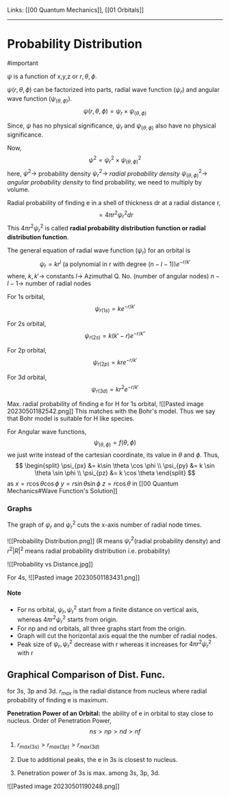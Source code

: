 Links: [[00 Quantum Mechanics]], [[01 Orbitals]]
___
# Probability Distribution
#important  

$\psi$ is a function of x,y,z or $r,\theta,\phi$. 

$\psi(r,\theta,\phi)$ can be factorized into parts, radial wave function ($\psi_{r}$) and angular wave function ($\psi_{(\theta,\phi)}$). 
$$\psi(r,\theta,\phi) = \psi_{r} \times \psi_{(\theta, \phi)}$$

Since, $\psi$ has no physical significance, $\psi_{r}$ and $\psi_{(\theta,\phi)}$ also have no physical significance. 

Now,
$$\psi^{2} = \psi_{r}^{2} \times \psi_{(\theta,\phi)}^{2}$$
here,
$\psi^{2} \to$ probability density
$\psi_{r}^{2} \to$ *radial probability density*
$\psi_{(\theta,\phi)}^{2} \to$ *angular probability density*
to find probability, we need to multiply by volume.

Radial probability of finding e in a shell of thickness dr at a radial distance r,
$$= 4\pi r^{2}\psi_{r}^{2}dr$$
This $4\pi r^{2}\psi_{r}^{2}$ is called **radial probability distribution function or radial distribution function**.

The general equation of radial wave function ($\psi_{r}$) for an orbital is 
$$\psi_{r} = kr^{l} \text{ (a polynomial in r with degree }(n-l-1)) e^{-r/k'}$$
where,
$k,k' \to$ constants
$l \to$ Azimuthal Q. No. (number of angular nodes)
$n-l-1 \to$ number of radial nodes

For 1s orbital,
$$\psi_{r(1s)} = ke^{ -r/k' }$$

For 2s orbital,
$$\psi_{r(2s)} = k(k'-r)e^{ -r/k'' }$$

For 2p orbital,
$$\psi_{r(2p)} = kre^{ -r/k' }$$

For 3d orbital,
$$\psi_{r(3d)} = kr^{2}e^{ -r/k' }$$

Max. radial probability of finding e for H for 1s orbital,
![[Pasted image 20230501182542.png]]
This matches with the Bohr's model. Thus we say that Bohr model is suitable for H like species. 

For Angular wave functions,
$$\psi_{(\theta,\phi)} = f(\theta,\phi)$$
we just write instead of the cartesian coordinate, its value in $\theta$ and $\phi$.
Thus,
$$
\begin{split}
\psi_{px} &= k\sin \theta \cos \phi \\
\psi_{py} &= k \sin \theta \sin \phi \\
\psi_{pz} &= k \cos \theta
\end{split}
$$
as 
$x = r\cos \theta \cos \phi$
$y = r\sin \theta \sin \phi$
$z = r\cos \theta$
in [[00 Quantum Mechanics#Wave Function's Solution]]

### Graphs

The graph of $\psi_{r}$ and $\psi_{r}^{2}$ cuts the x-axis number of radial node times. 

![[Probability Distribution.png]]
(R means $\psi_{r}^{2}$(radial probability density) and $r^{2}|R|^{2}$ means radial probability distribution i.e. probability)

![[Probability vs Distance.jpg]]

For 4s,
![[Pasted image 20230501183431.png]]

#### Note
- For ns orbital, $\psi_{r}, \psi_{r}^{2}$ start from a finite distance on vertical axis, whereas $4\pi r^{2}\psi_{r}^{2}$ starts from origin.
- For np and nd orbitals, all three graphs start from the origin.
- Graph will cut the horizontal axis equal the the number of radial nodes. 
- Peak size of $\psi_{r}, \psi_{r}^{2}$ decrease with r whereas it increases for $4\pi r^{2}\psi_{r}^{2}$ with r

## Graphical Comparison of Dist. Func. 
for 3s, 3p and 3d. 
$r_{max}$ is the radial distance from nucleus where radial probability of finding e is maximum. 

**Penetration Power of an Orbital:** the ability of e in orbital to stay close to nucleus.
Order of Penetration Power, 
$$ns > np > nd > nf$$


1. $r_{max(3s)} > r_{max(3p)} > r_{max(3d)}$

1. Due to additional peaks, the e in 3s is closest to nucleus. 

2. Penetration power of 3s is max. among 3s, 3p, 3d.

![[Pasted image 20230501190248.png]]